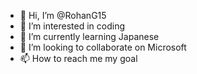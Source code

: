 - 👋 Hi, I’m @RohanG15
- 👀 I’m interested in coding 
- 🌱 I’m currently learning Japanese 
- 💞️ I’m looking to collaborate on Microsoft 
- 📫 How to reach me my goal

<!---
RohanG15/RohanG15 is a ✨ special ✨ repository because its `README.md` (this file) appears on your GitHub profile.
You can click the Preview link to take a look at your changes.
--->
